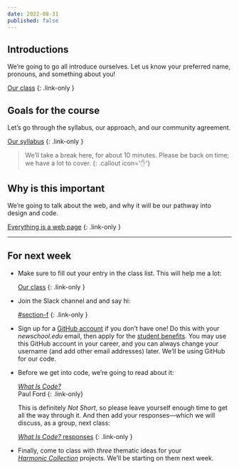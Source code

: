 ```yaml
---
date: 2022-08-31
published: false
---
```




## Introductions

We’re going to go all introduce ourselves. Let us know your preferred name, pronouns, and something about you!

[Our class](https://docs.google.com/document/d/1ZSs6g-5BtXsunucVxWAEX7ZchaLzxI6fquEnfmmZvNQ/edit)
{: .link-only }



## Goals for the course

Let’s go through the syllabus, our approach, and our community agreement.

[Our syllabus](/syllabus)
{: .link-only }



> We’ll take a break here, for about 10 minutes. Please be back on time; we have a lot to cover.
{: .callout icon='✋'}



## Why is this important

We’re going to talk about the web, and why it will be our pathway into design and code.

[Everything is a web page](/topic/everything)
{: .link-only }



------------



## For next week

* Make sure to fill out your entry in the class list. This will help me a lot:

	[Our class](https://docs.google.com/document/d/1ZSs6g-5BtXsunucVxWAEX7ZchaLzxI6fquEnfmmZvNQ/edit)
	{: .link-only }

* Join the Slack channel and and say hi:

	[#section-f](https://core-one-interaction.slack.com/archives/C03UTLMBMDH)
	{: .link-only }

* Sign up for a [GitHub account](https://github.com/signup) if you don’t have one! Do this with your *newschool.edu* email, then apply for the [student benefits](https://education.github.com/discount_requests/student_application).
You may use this GitHub account in your career, and you can always change your username (and add other email addresses) later. We’ll be using GitHub for our code.

* Before we get into code, we’re going to read about it:

	[*What Is Code?*](https://www.bloomberg.com/graphics/2015-paul-ford-what-is-code/) \
	Paul Ford
	{: .link-only}

	This is definitely *Not Short*, so please leave yourself enough time to get all the way through it. And then add your responses—which we will discuss, as a group, next class:

	[*What Is Code?* responses](https://docs.google.com/document/d/1SMSnFKFUPO5IZlXlm7SHmbJeJ75xGvDDJeNT7CmBz9I/edit)
	{: .link-only }

* Finally, come to class with *three* thematic ideas for your [*Harmonic Collection*](/project/harmonic) projects. We’ll be starting on them next week.
